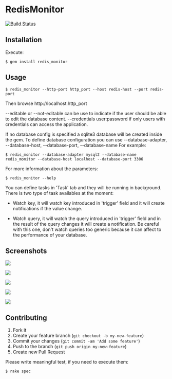 # RedisMonitor
[![Build Status](https://travis-ci.org/javiyu/redis_monitor.png?branch=master)](https://travis-ci.org/javiyu/redis_monitor)

## Installation

Execute:

    $ gem install redis_monitor

## Usage

    $ redis_monitor --http-port http_port --host redis-host --port redis-port

Then browse http://localhost:http_port

--editable or --not-editable can be use to indicate if the user should be able to edit the database content.
--credentials user:password if only users with credentials can access the application.

If no database config is specified a sqlite3 database will be created inside the gem. To define database configuration you can use --database-adapter, --database-host, --database-port, --database-name
For example:

    $ redis_monitor --database-adapter mysql2 --database-name redis_monitor --database-host localhost --database-port 3306

For more information about the parameters:

    $ redis_monitor --help

You can define tasks in 'Task' tab and they will be running in background. There is two type of task availables at the moment:
- Watch key, it will watch key introduced in 'trigger' field and it will create notifications if the value change.

- Watch query, it will watch the query introduced in 'trigger' field and in the result of the query changes it will create a notification.
Be careful with this one, don't watch queries too generic because it can affect to the performance of your database.

## Screenshots

![](https://dl.dropboxusercontent.com/u/434578/redis_monitor_images/1.png)

![](https://dl.dropboxusercontent.com/u/434578/redis_monitor_images/2.png)

![](https://dl.dropboxusercontent.com/u/434578/redis_monitor_images/3.png)

![](https://dl.dropboxusercontent.com/u/434578/redis_monitor_images/4.png)

![](https://dl.dropboxusercontent.com/u/434578/redis_monitor_images/5.png)

## Contributing

1. Fork it
2. Create your feature branch (`git checkout -b my-new-feature`)
3. Commit your changes (`git commit -am 'Add some feature'`)
4. Push to the branch (`git push origin my-new-feature`)
5. Create new Pull Request

Please write meaningful test, if you need to execute them:

    $ rake spec
